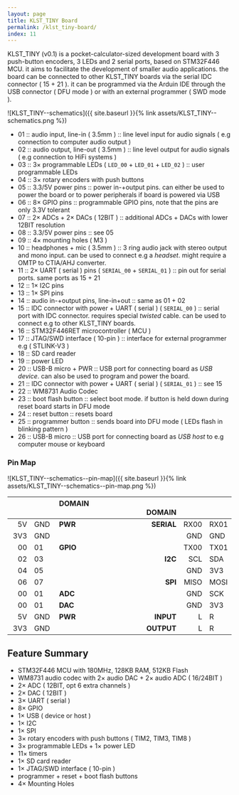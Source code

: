 ```yaml
---
layout: page
title: KLST_TINY Board
permalink: /klst_tiny-board/
index: 11
---
```


KLST_TINY (v0.1) is a pocket-calculator-sized development board with 3 push-button encoders, 3 LEDs and 2 serial ports, based on STM32F446 MCU. it aims to facilitate the development of smaller audio applications. the board can be connected to other KLST_TINY boards via the serial IDC connector ( 15 + 21 ). it can be programmed via the Arduin IDE through the USB connector ( DFU mode ) or with an external programmer ( SWD mode ).

![KLST_TINY--schematics]({{ site.baseurl }}{% link assets/KLST_TINY--schematics.png %})

- 01 :: audio input, line-in ( 3.5mm ) :: line level input for audio signals ( e.g connection to computer audio output )
- 02 :: audio output, line-out ( 3.5mm ) :: line level output for audio signals ( e.g connection to HiFi systems )
- 03 :: 3× programmable LEDs ( `LED_00` + `LED_01` + `LED_02` ) :: user programmable LEDs
- 04 :: 3× rotary encoders with push buttons
- 05 :: 3.3/5V power pins :: power in-+output pins. can either be used to power the board or to power peripherals if board is powered via USB
- 06 :: 8× GPIO pins :: programmable GPIO pins, note that the pins are only 3.3V tolerant
- 07 :: 2× ADCs + 2× DACs ( 12BIT ) :: additional ADCs + DACs with lower 12BIT resolution
- 08 :: 3.3/5V power pins :: see 05
- 09 :: 4× mounting holes ( M3 )
- 10 :: headphones + mic ( 3.5mm ) :: 3 ring audio jack with stereo output and mono input. can be used to connect e.g a *headset*. might require a OMTP to CTIA/AHJ converter.
- 11 :: 2× UART ( serial ) pins ( `SERIAL_00` + `SERIAL_01` ) :: pin out for serial ports. same ports as 15 + 21
- 12 :: 1× I2C pins
- 13 :: 1× SPI pins
- 14 :: audio in-+output pins, line-in+out :: same as 01 + 02
- 15 :: IDC connector with power + UART ( serial ) ( `SERIAL_00` ) :: serial port with IDC connector. requires special *twisted* cable. can be used to connect e.g to other KLST_TINY boards.
- 16 :: STM32F446RET microcontroller ( MCU )
- 17 :: JTAG/SWD interface ( 10-pin ) :: interface for external programmer e.g ( STLINK-V3 )
- 18 :: SD card reader
- 19 :: power LED
- 20 :: USB-B micro + PWR :: USB port for connecting board as *USB device*. can also be used to program and power the board. 
- 21 :: IDC connector with power + UART ( serial ) ( `SERIAL_01` ) :: see 15
- 22 :: WM8731 Audio Codec
- 23 :: boot flash button :: select boot mode. if button is held down during reset board starts in DFU mode
- 24 :: reset button :: resets board
- 25 :: programmer button :: sends board into DFU mode ( LEDs flash in blinking pattern )
- 26 :: USB-B micro :: USB port for connecting board as *USB host* to e.g computer mouse or keyboard

### Pin Map

![KLST_TINY--schematics--pin-map]({{ site.baseurl }}{% link assets/KLST_TINY--schematics--pin-map.png %})

|     |     | DOMAIN                 | |                 DOMAIN |      |      |
|----:|:----|:-----------------------|-|-----------------------:|-----:|:-----|
| 5V  | GND | **PWR**                | |             **SERIAL** | RX00 | RX01 |
| 3V3 | GND |                        | |                        | GND  | GND  |
| 00  | 01  | **GPIO**               | |                        | TX00 | TX01 |
| 02  | 03  |                        | |                **I2C** | SCL  | SDA  |
| 04  | 05  |                        | |                        | GND  | 3V3  |
| 06  | 07  |                        | |                **SPI** | MISO | MOSI |
| 00  | 01  | **ADC**                | |                        | GND  | SCK  |
| 00  | 01  | **DAC**                | |                        | GND  | 3V3  |
| 5V  | GND | **PWR**                | |              **INPUT** | L    | R    |
| 3V3 | GND |                        | |             **OUTPUT** | L    | R    |

## Feature Summary

- STM32F446 MCU with 180MHz, 128KB RAM, 512KB Flash
- WM8731 audio codec with 2× audio DAC + 2× audio ADC ( 16/24BIT )
- 2× ADC ( 12BIT, opt 6 extra channels )
- 2× DAC ( 12BIT )
- 3× UART ( serial )
- 8× GPIO
- 1× USB ( device or host )
- 1× I2C 
- 1× SPI 
- 3× rotary encoders with push buttons ( TIM2, TIM3, TIM8 )
- 3× programmable LEDs + 1× power LED
- 11× timers
- 1× SD card reader
- 1× JTAG/SWD interface ( 10-pin )
- programmer + reset + boot flash buttons
- 4× Mounting Holes